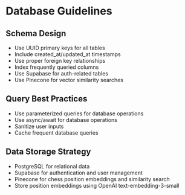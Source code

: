 # Database Guidelines

## Schema Design
- Use UUID primary keys for all tables
- Include created_at/updated_at timestamps
- Use proper foreign key relationships
- Index frequently queried columns
- Use Supabase for auth-related tables
- Use Pinecone for vector similarity searches

## Query Best Practices
- Use parameterized queries for database operations
- Use async/await for database operations
- Sanitize user inputs
- Cache frequent database queries

## Data Storage Strategy
- PostgreSQL for relational data
- Supabase for authentication and user management
- Pinecone for chess position embeddings and similarity search
- Store position embeddings using OpenAI text-embedding-3-small 
